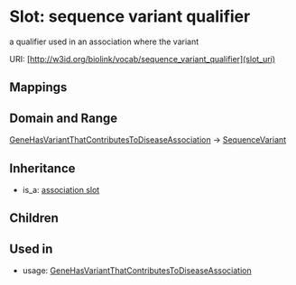 # Slot: sequence variant qualifier


a qualifier used in an association where the variant

URI: [http://w3id.org/biolink/vocab/sequence_variant_qualifier](slot_uri)
## Mappings

## Domain and Range

[GeneHasVariantThatContributesToDiseaseAssociation](GeneHasVariantThatContributesToDiseaseAssociation.md) -> [SequenceVariant](SequenceVariant.md)
## Inheritance

 *  is_a: [association slot](association_slot.md)
## Children

## Used in

 *  usage: [GeneHasVariantThatContributesToDiseaseAssociation](GeneHasVariantThatContributesToDiseaseAssociation.md)
